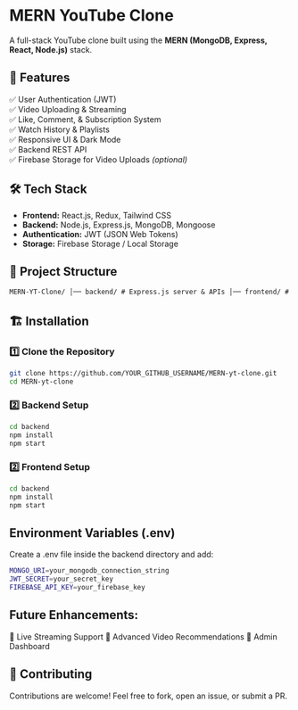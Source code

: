 # MERN YouTube Clone

A full-stack YouTube clone built using the **MERN (MongoDB, Express, React, Node.js)** stack.

## 🚀 Features

✅ User Authentication (JWT)  
✅ Video Uploading & Streaming  
✅ Like, Comment, & Subscription System  
✅ Watch History & Playlists  
✅ Responsive UI & Dark Mode  
✅ Backend REST API  
✅ Firebase Storage for Video Uploads *(optional)*  

## 🛠️ Tech Stack

- **Frontend:** React.js, Redux, Tailwind CSS  
- **Backend:** Node.js, Express.js, MongoDB, Mongoose  
- **Authentication:** JWT (JSON Web Tokens)  
- **Storage:** Firebase Storage / Local Storage  

## 📂 Project Structure
```md
MERN-YT-Clone/ │── backend/ # Express.js server & APIs │── frontend/ # React.js client │── .gitignore │── package.json │── README.md
```
## 🏗️ Installation

### **1️⃣ Clone the Repository**
```sh
git clone https://github.com/YOUR_GITHUB_USERNAME/MERN-yt-clone.git
cd MERN-yt-clone
```

### **2️⃣ Backend Setup**
```sh
cd backend
npm install
npm start
```

### **2️⃣ Frontend Setup**
```sh
cd backend
npm install
npm start
```

## Environment Variables (.env)
Create a .env file inside the backend directory and add:
```sh
MONGO_URI=your_mongodb_connection_string
JWT_SECRET=your_secret_key
FIREBASE_API_KEY=your_firebase_key
```

## Future Enhancements:
🔹 Live Streaming Support
🔹 Advanced Video Recommendations
🔹 Admin Dashboard

## 🙌 Contributing
Contributions are welcome! Feel free to fork, open an issue, or submit a PR.
